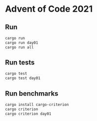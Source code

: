 # Advent of Code 2021

## Run

```sh
cargo run
cargo run day01
cargo run all
```

## Run tests

```sh
cargo test
cargo test day01
```

## Run benchmarks

```sh
cargo install cargo-criterion
cargo criterion
cargo criterion day01
```
